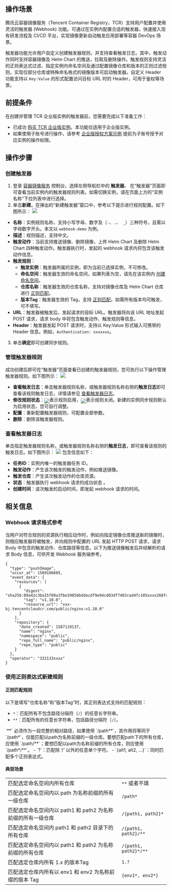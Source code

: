 ## 操作场景

腾讯云容器镜像服务（Tencent Container Registry，TCR）支持用户配置并使用灵活的触发器 (Webhook) 功能。可通过在实例内配置合适的触发器，快速接入现有研发流程及 CI/CD 平台，实现镜像更新自动触发应用部署等容器 DevOps 场景。

触发器功能允许用户自定义创建触发器规则，并支持查看触发日志。其中，触发动作同时支持容器镜像及 Helm Chart 的推送，拉取及删除操作。触发规则支持灵活的正则表达式过滤、指定实例内命名空间及通过配置镜像仓库和版本的正则过滤规则，实现仅部分仓库或特殊命名格式的镜像版本可启动触发器。自定义 Header 功能支持以 `Key:Value` 的形式配置访问目标 URL 时的 Header，可用于鉴权等场景。


## 前提条件

在创建并管理 TCR 企业版实例的触发器前，您需要完成以下准备工作：
- 已成功 [购买 TCR 企业版实例](https://intl.cloud.tencent.com/document/product/1051/39088)。本功能仅适用于企业版实例。
- 如果使用子账号进行操作，请参考 [企业版授权方案示例](https://intl.cloud.tencent.com/document/product/1051/37248) 提前为子账号授予对应实例的操作权限。

## 操作步骤
### 创建触发器
1. 登录 [容器镜像服务](https://console.cloud.tencent.com/tcr) 控制台，选择左侧导航栏中的 **触发器**。
在“触发器”页面即可查看当前实例内的触发器规则列表。如需切换实例，请在页面上方的“实例名称”下拉列表中进行选择。
2. 单击**新建**，在弹出的“新建触发器”窗口中，参考以下提示进行规则配置。如下图所示：
![](https://main.qcloudimg.com/raw/70e694eb396edf97d548fd300307bb81.png)
 - **名称**：实例规则名称，支持小写字母、数字及（`-`、`.`、` _`）三种符号，且需以字母数字开头。本文以 `webhook-demo` 为例。
 - **描述**：规则描述，支持中文。
 - **触发动作**：当前支持推送镜像、删除镜像，上传 Helm Chart 及删除 Helm Chart 四种触发动作。触发器执行时，发起的 webhook 请求内将包含该触发动作信息。
 - **触发规则**：
    - **触发实例**：触发器所属的实例，即为当前已选择实例，不可修改。
    - **命名空间**：触发器生效的命名空间，如果列表为空，请先在该实例内 [创建命名空间](https://intl.cloud.tencent.com/document/product/1051/35487)。
    - **仓库名称**：触发器生效的仓库名称，支持对镜像仓库及 Helm Chart 仓库进行 [正则匹配](https://intl.cloud.tencent.com/document/product/1051/35488)。
    - **版本Tag**：触发器生效的 Tag，支持 [正则匹配](https://intl.cloud.tencent.com/document/product/1051/35488)。如需所有版本均可触发，可不填写。
 - **URL**：触发器被触发后，发起请求的目标 URL。触发器将向该 URL 地址发起 POST 请求，请求 body 中将包含触发动作、触发规则等信息。
 - **Header**：触发器发起 POST 请求时，支持以 Key:Value 形式输入可携带的 Header 信息。例如，`Authentication: xxxxxxx`。
3. 单击**确定**即可创建同步规则。

### 管理触发器规则
成功创建后即可在“触发器”页面查看已创建的触发器规则，您可执行以下操作管理触发器规则。如下图所示：
![](https://main.qcloudimg.com/raw/408ac4c6409ae1f24f8a90c8652120bc.png)

- **查看触发日志**：单击触发器规则名称，或触发器规则名称右侧的**触发日志**即可查看该规则触发日志，详情请参见 [查看触发器日志](#CheckLog)。
- **修改规则状态**：<img src="https://main.qcloudimg.com/raw/d31873587cb976e1429768b2dc2b0e16.png" style="margin:-6px 0px">表示规则启用，<img src="https://main.qcloudimg.com/raw/5ba06490364505efc4d698e3adb1064e.png" style="margin:-6px 0px">表示规则关闭。新建的实例同步规则默认为启用状态，您可自行调整。
- **配置**：重新配置触发器规则，可配置全部参数。
- **删除**：删除该触发器规则。


### 查看触发器日志[](id:CheckLog)
单击指定触发器规则名称，或触发器规则名称右侧的**触发日志**，即可查看该规则的触发日志。如下图所示：
![](https://main.qcloudimg.com/raw/71ffa1471545e6bd8ceb57222fa396ed.png)
包含信息如下：
- **任务ID**：实例内唯一的触发器任务 ID。
- **触发动作**：产生该次触发的触发动作，例如推送镜像。
- **触发仓库**：产生该次触发动作的仓库资源。
- **状态**：触发器执行 webhook 请求的成功状态 。
- **创建时间**：该次触发的启动时间，即发起 webhook 请求的时间。

## 相关信息
### Webhook 请求格式参考
当用户对符合规则的资源执行相应动作时，例如向指定镜像仓库推送新的镜像时，则相应触发器将被触发，并向规则中配置的 URL 发起 HTTP POST 请求，请求 Body 中包含的触发动作、仓库路径等信息。以下为推送镜像触发后并经解析的请求 Body 信息，可供开发 Webhook 服务端参考。
```
{
  "type": "pushImage",
  "occur_at": 1589106605,
  "event_data": {
    "resources": [
      {
        "digest": "sha256:89a42c3ba15f09a3fbe39856bddacdf9e94cd03df7403cad4fc105xxxx268fc9",
        "tag": "v1.10.0",
        "resource_url": "xxx-bj.tencentcloudcr.com/public/nginx:v1.10.0"
      }
    ],
    "repository": {
      "date_created": 1587119137,
      "name": "nginx",
      "namespace": "public",
      "repo_full_name": "public/nginx",
      "repo_type": "public"
    }
  },
  "operator": "332133xxxx"
}
```
### 使用正则表达式新建规则 [](id:RE)
#### 正则匹配规则
以下是填写“仓库名称”和“版本Tag”时，其正则表达式支持的匹配规则：
- `*`：匹配所有不包含路径分隔符（`/`）的任意长字符串。
- `**`：匹配所有的任意长字符串，包括路径分隔符（`/`）。
<dx-alert infotype="notice" title="">
`**` 必须作为一段完整的相对路径，如果使用 `/path**`，其作用将等同于 `/path*`，仅能匹配以path为名称前缀的一级仓库。要想匹配path下的所有仓库，应使用 `/path/**`；要想匹配以path为名称前缀的所有仓库，则应使用 `/path*/**`。
</dx-alert>
- `?`：匹配除 ‘/’ 以外的任意单个字符。
- `{alt1, alt2, …}`：同时匹配多个正则表达式。


#### 典型场景

<table>
<tbody>
<tr>
<td>匹配选定命名空间内所有仓库</td>
<td><code>**</code> 或者不填</td>
</tr>
<tr>
<td>匹配选定命名空间内以 path 为名称前缀的所有一级仓库</td>
<td><code>/path*</code> 
</tr>
<tr>
<td>匹配选定命名空间内以 path1 和 path2 为名称前缀的所有一级仓库</td>
<td><code>/{path1, path2}*</code></td>
</tr>
<tr>
<td>匹配选定命名空间内 path1 和 path2 目录下的所有仓库</td>
<td><code>/{path1, path2}/**</code></td>
</tr>
<tr>
<td>匹配选定命名空间内以 path1 和 path2 为名称前缀的所有仓库</td>
<td><code>/{path1, path2}*/**</code> </td>
</tr>
<tr>
<td>匹配选定仓库内所有 1.x 的版本Tag</td>
<td><code>1.?</code> </td>
</tr>
<tr>
<td>匹配选定仓库内所有以 env1 和 env2 为名称前缀的版本 Tag</td>
<td><code>{env1*, env2*}</code> </td>
</tr>
</tbody>
</table>





